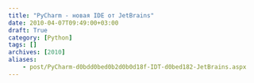 ```yaml
---
title: "PyCharm - новая IDE от JetBrains"
date: 2010-04-07T09:49:00+03:00
draft: True
category: [Python]
tags: []
archives: [2010]
aliases:
    - post/PyCharm-d0bdd0bed0b2d0b0d18f-IDT-d0bed182-JetBrains.aspx
---
```



